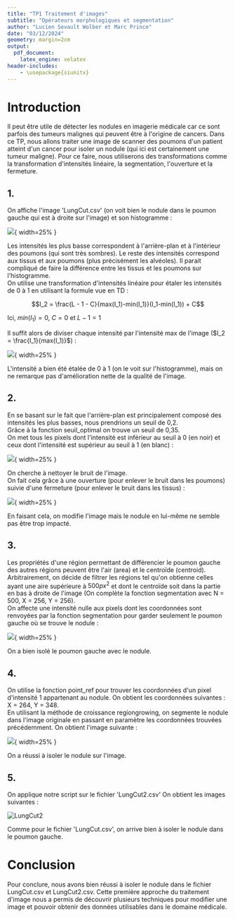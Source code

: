 ```yaml
---
title: "TP1 Traitement d'images"
subtitle: "Opérateurs morphologiques et segmentation"
author: "Lucien Sevault Wolber et Marc Prince"
date: "03/12/2024"
geometry: margin=2cm
output:
  pdf_document: 
    latex_engine: xelatex
header-includes:
    - \usepackage{siunitx}
---
```

# Introduction

Il peut être utile de détecter les nodules en imagerie médicale car ce sont parfois des tumeurs malignes qui peuvent être à l'origine de cancers. Dans ce TP, nous allons traiter une image de scanner des poumons d'un patient atteint d'un cancer pour isoler un nodule (qui ici est certainement une tumeur maligne). Pour ce faire, nous utiliserons des transformations comme la transformation d'intensités linéaire, la segmentation, l'ouverture et la fermeture. 

## 1.

On affiche l'image 'LungCut.csv' (on voit bien le nodule dans le poumon gauche qui est à droite sur l'image) et son histogramme :  

![](11.png){ width=25% }

Les intensités les plus basse correspondent à l'arrière-plan et à l'intérieur des poumons (qui sont très sombres). Le reste des intensités correspond aux tissus et aux poumons (plus précisément les alvéoles). Il parait compliqué de faire la différence entre les tissus et les poumons sur l'histogramme.  
On utilise une transformation d'intensités linéaire pour étaler les intensités de 0 à 1 en utilisant la formule vue en TD :

$$I_2 = \frac{L - 1 - C}{max(I_1)-min(I_1)}(I_1-min(I_1)) + C$$

Ici, $min(I_1) = 0$, $C = 0$ et $L-1 = 1$

Il suffit alors de diviser chaque intensité par l'intensité max de l'image ($I_2 = \frac{I_1}{max(I_1)}$) :  

![](22.png){ width=25% }

L'intensité a bien été étalée de 0 à 1 (on le voit sur l'histogramme), mais on ne remarque pas d'amélioration nette de la qualité de l'image.

## 2.

En se basant sur le fait que l'arrière-plan est principalement composé des intensités les plus basses, nous prendrions un seuil de 0,2.  
Grâce à la fonction seuil_optimal on trouve un seuil de 0,35.  
On met tous les pixels dont l'intensité est inférieur au seuil à 0 (en noir) et ceux dont l'intensité est supérieur au seuil à 1 (en blanc) :  

![](33.png){ width=25% }

On cherche à nettoyer le bruit de l'image.  
On fait cela grâce à une ouverture (pour enlever le bruit dans les poumons) suivie d'une fermeture (pour enlever le bruit dans les tissus) :  

![](44.png){ width=25% }

En faisant cela, on modifie l'image mais le nodule en lui-même ne semble pas être trop impacté.

## 3.

Les propriétés d'une région permettant de différencier le poumon gauche des autres régions peuvent être l'air (area) et le centroïde (centroid).  
Arbitrairement, on décide de filtrer les régions tel qu'on obtienne celles ayant une aire supérieure à $500\si{px^2}$ et dont le centroïde soit dans la partie en bas à droite de l'image (On complète la fonction segmentation avec N = 500, X = 256, Y = 256).  
On affecte une intensité nulle aux pixels dont les coordonnées sont renvoyées par la fonction segmentation pour garder seulement le poumon gauche où se trouve le nodule :  

![](55.png){ width=25% }

On a bien isolé le poumon gauche avec le nodule.

## 4.

On utilise la fonction point_ref pour trouver les coordonnées d'un pixel d'intensité 1 appartenant au nodule. On obtient les coordonnées suivantes : X = 264, Y = 348.  
En utilisant la méthode de croissance regiongrowing, on segmente le nodule dans l'image originale en passant en paramètre les coordonnées trouvées précédemment. On obtient l'image suivante :  

![](66.png){ width=25% }

On a réussi à isoler le nodule sur l'image.

## 5.

On applique notre script sur le fichier 'LungCut2.csv'
On obtient les images suivantes :  

![LungCut2](Figure_2.png)

Comme pour le fichier 'LungCut.csv', on arrive bien à isoler le nodule dans le poumon gauche.

# Conclusion

Pour conclure, nous avons bien réussi à isoler le nodule dans le fichier LungCut.csv et LungCut2.csv. Cette première approche du traitement d'image nous a permis de découvrir plusieurs techniques pour modifier une image et pouvoir obtenir des données utilisables dans le domaine médicale.
